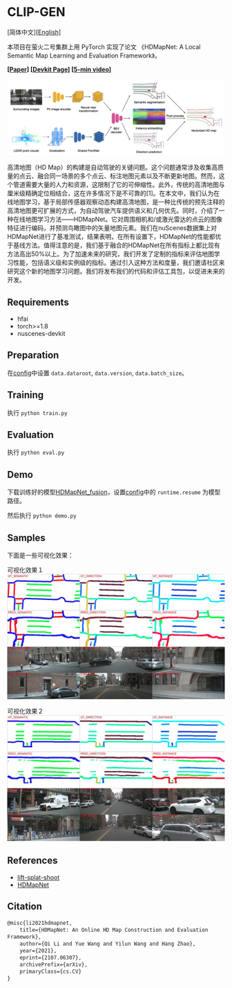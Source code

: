 
# CLIP-GEN

[简体中文][[English]](README.md)

本项目在萤火二号集群上用 PyTorch 实现了论文 《HDMapNet: A Local Semantic Map Learning and Evaluation Framework》。

**[[Paper](https://arxiv.org/abs/2107.06307)] [[Devkit Page](https://tsinghua-mars-lab.github.io/HDMapNet/)] [[5-min video](https://www.youtube.com/watch?v=AJ-rToTN8y8)]**

![HDMapNet](pics/HDMapNet.png)

高清地图（HD Map）的构建是自动驾驶的关键问题。这个问题通常涉及收集高质量的点云、融合同一场景的多个点云、标注地图元素以及不断更新地图。然而，这个管道需要大量的人力和资源，这限制了它的可伸缩性。此外，传统的高清地图与厘米级精确定位相结合，这在许多情况下是不可靠的[1]。在本文中，我们认为在线地图学习，基于局部传感器观察动态构建高清地图，是一种比传统的预先注释的高清地图更可扩展的方式，为自动驾驶汽车提供语义和几何优先。同时，介绍了一种在线地图学习方法——HDMapNet。它对周围相机和/或激光雷达的点云的图像特征进行编码，并预测鸟瞰图中的矢量地图元素。我们在nuScenes数据集上对HDMapNet进行了基准测试，结果表明，在所有设置下，HDMapNet的性能都优于基线方法。值得注意的是，我们基于融合的HDMapNet在所有指标上都比现有方法高出50%以上。为了加速未来的研究，我们开发了定制的指标来评估地图学习性能，包括语义级和实例级的指标。通过引入这种方法和度量，我们邀请社区来研究这个新的地图学习问题。我们将发布我们的代码和评估工具包，以促进未来的开发。

## Requirements

- hfai
- torch>=1.8
- nuscenes-devkit

## Preparation

在[config](configs/default.yaml)中设置 `data.dataroot`, `data.version`, `data.batch_size`。

## Training

执行 `python train.py`

## Evaluation

执行 `python eval.py` 

## Demo

下载训练好的模型[HDMapNet_fusion](TODO)，设置[config](configs/default.yaml)中的 `runtime.resume` 为模型路径。

然后执行 `python demo.py`

## Samples

下面是一些可视化效果：

可视化效果１
![sample1](pics/sample1.png)

可视化效果２
![sample2](pics/sample2.png)

## References

- [lift-splat-shoot](https://github.com/nv-tlabs/lift-splat-shoot)
- [HDMapNet](https://tsinghua-mars-lab.github.io/HDMapNet)


## Citation

```
@misc{li2021hdmapnet,
    title={HDMapNet: An Online HD Map Construction and Evaluation Framework},
    author={Qi Li and Yue Wang and Yilun Wang and Hang Zhao},
    year={2021},
    eprint={2107.06307},
    archivePrefix={arXiv},
    primaryClass={cs.CV}
}
```

